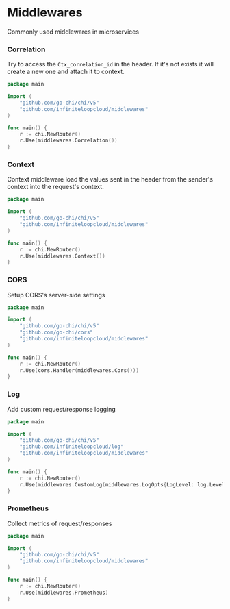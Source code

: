 # Middlewares

Commonly used middlewares in microservices

### Correlation

Try to access the `Ctx_correlation_id` in the header. If it's not exists it will create a new one and attach it to context.

```go
package main

import (
	"github.com/go-chi/chi/v5"
	"github.com/infiniteloopcloud/middlewares"
)

func main() {
	r := chi.NewRouter()
	r.Use(middlewares.Correlation())
}
```

### Context

Context middleware load the values sent in the header from the sender's context into the request's context.

```go
package main

import (
	"github.com/go-chi/chi/v5"
	"github.com/infiniteloopcloud/middlewares"
)

func main() {
	r := chi.NewRouter()
	r.Use(middlewares.Context())
}
```

### CORS

Setup CORS's server-side settings

```go
package main

import (
	"github.com/go-chi/chi/v5"
    "github.com/go-chi/cors"
	"github.com/infiniteloopcloud/middlewares"
)

func main() {
	r := chi.NewRouter()
	r.Use(cors.Handler(middlewares.Cors()))
}
```

### Log

Add custom request/response logging

```go
package main

import (
	"github.com/go-chi/chi/v5"
	"github.com/infiniteloopcloud/log"
	"github.com/infiniteloopcloud/middlewares"
)

func main() {
	r := chi.NewRouter()
	r.Use(middlewares.CustomLog(middlewares.LogOpts{LogLevel: log.LevelToUint()}))
}
```

### Prometheus

Collect metrics of request/responses

```go
package main

import (
	"github.com/go-chi/chi/v5"
	"github.com/infiniteloopcloud/middlewares"
)

func main() {
	r := chi.NewRouter()
	r.Use(middlewares.Prometheus)
}
```